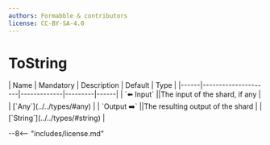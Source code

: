 ```yaml
---
authors: Formabble & contributors
license: CC-BY-SA-4.0
---
```



# ToString

<div class="sh-parameters" markdown="1">
| Name | Mandatory | Description | Default | Type |
|------|---------------------|-------------|---------|------|
| `⬅️ Input` ||The input of the shard, if any | | [`Any`](../../types/#any) |
| `Output ➡️` ||The resulting output of the shard | | [`String`](../../types/#string) |

</div>



--8<-- "includes/license.md"

